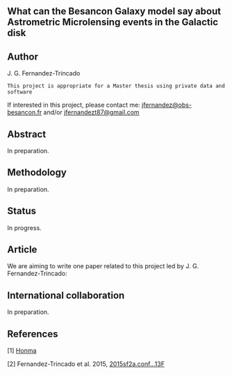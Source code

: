 What can the Besancon Galaxy model say about Astrometric Microlensing events in the Galactic disk
---


Author
--

J. G. Fernandez-Trincado

`This project is appropriate for a Master thesis using private data and software`

If interested in this project, please contact me: jfernandez@obs-besancon.fr and/or jfernandezt87@gmail.com

Abstract
---

In preparation.


Methodology
----

In preparation.


Status
---

In progress.


Article
---

We are aiming to write one paper related to this project led by J. G. Fernandez-Trincado:


International collaboration
---

In preparation.

References
---

[1] [Honma](http://cds.cern.ch/record/534461/files/0201045.pdf)

[2] Fernandez-Trincado et al. 2015, [2015sf2a.conf...13F](http://arxiv.org/abs/1510.00862)






